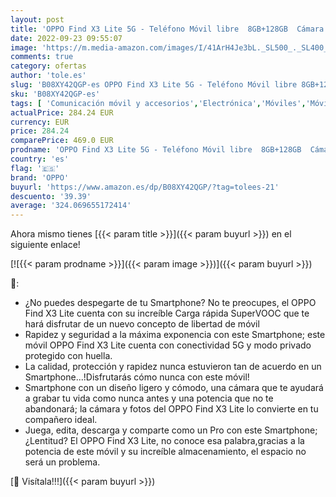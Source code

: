 ```yaml
---
layout: post
title: 'OPPO Find X3 Lite 5G - Teléfono Móvil libre  8GB+128GB  Cámara 64+8+2+2 MP  Smartphone Android  Batería 4300mAh  Carga Rápida 65W  Dual SIM - Negro'
date: 2022-09-23 09:55:07
image: 'https://m.media-amazon.com/images/I/41ArH4Je3bL._SL500_._SL400_.jpg'
comments: true
category: ofertas
author: 'tole.es'
slug: 'B08XY42QGP-es OPPO Find X3 Lite 5G - Teléfono Móvil libre 8GB+128GB...'
sku: 'B08XY42QGP-es'
tags: [ 'Comunicación móvil y accesorios','Electrónica','Móviles','Móviles y smartphones libres','android','oppo','🇪🇸', ]
actualPrice: 284.24 EUR
currency: EUR
price: 284.24
comparePrice: 469.0 EUR
prodname: 'OPPO Find X3 Lite 5G - Teléfono Móvil libre  8GB+128GB  Cámara 64+8+2+2 MP  Smartphone Android  Batería 4300mAh  Carga Rápida 65W  Dual SIM - Negro'
country: 'es'
flag: '🇪🇸'
brand: 'OPPO'
buyurl: 'https://www.amazon.es/dp/B08XY42QGP/?tag=tolees-21'
descuento: '39.39'
average: '324.069655172414'
---
```


Ahora mismo tienes [{{< param title >}}]({{< param buyurl >}}) en el siguiente enlace!

[![{{< param prodname >}}]({{< param image >}})]({{< param buyurl >}})

🔎:

- ¿No puedes despegarte de tu Smartphone? No te preocupes, el OPPO Find X3 Lite cuenta con su increíble Carga rápida SuperVOOC que te hará disfrutar de un nuevo concepto de libertad de móvil
- Rapidez y seguridad a la máxima exponencia con este Smartphone; este móvil OPPO Find X3 Lite cuenta con conectividad 5G y modo privado protegido con huella.
- La calidad, protección y rapidez nunca estuvieron tan de acuerdo en un Smartphone...!Disfrutarás cómo nunca con este móvil!
- Smartphone con un diseño ligero y cómodo, una cámara que te ayudará a grabar tu vida como nunca antes y una potencia que no te abandonará; la cámara y fotos del OPPO Find X3 Lite lo convierte en tu compañero ideal.
- Juega, edita, descarga y comparte como un Pro con este Smartphone; ¿Lentitud? El OPPO Find X3 Lite, no conoce esa palabra,gracias a la potencia de este móvil y su increíble almacenamiento, el espacio no será un problema.

[🛒 Visítala!!!]({{< param buyurl >}})
